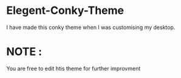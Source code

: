 # Elegent-Conky-Theme

I have made this conky theme when I was customising my desktop.

# NOTE : 
You are free to edit htis theme for further improvment
